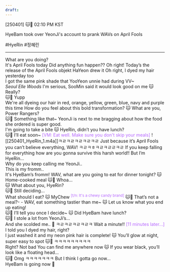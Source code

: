 ```yaml
---
draft:
---
```


[250401] 🐱💭 02:10 PM KST

HyeBam took over YeonJi's account to prank WAVs on April Fools
   
#HyeRin #정혜린 
___
What are you doing?  
It's April Fools today 
Did anything fun happen??
Oh right! Today’s the release of the April Fools objekt
HaYeon drew it
Oh right, I dyed my hair yesterday too  
I got the same pink shade that YooYeon unnie had during VV~  
_Seoul Elle Woods_
I'm serious, SooMin said it would look good on me
🐱 Really?  
🐱💜 Yupp  
We're all dyeing our hair in red, orange, yellow, green, blue, navy and purple this time
How do you feel about this bold transformation?
🐱 What are you, Power Rangers?  
🐱💜 Something like that~
YeonJi is next to me
bragging about how the food she ordered is super good.  
I'm going to take a bite
🐱 HyeRin, didn’t you have lunch?  
🐱💜 I’ll eat soon~
<font color="#b566ff">[VM: Eat well. Make sure you don't skip your meals]</font>
![[250401_HyeRin_1.m4a]]ㅋㄹㅋㄹㅋㄹㅋㄹㅋㄹ
Just because it’s April Fools 
you can’t believe everything, WAV!
ㅋㄹㅋㅎㅋㄹㅋㄹㄹㅋㄹ
If you keep falling for everything
how are you gonna survive this harsh world!!
But I’m HyeRin...  
Why do you keep calling me YeonJi..  
This is my fromm..  
It's HyeBam’s fromm!
WAV, what are you going to eat for dinner tonight?
🐱 Home-cooked meal
🐱💜 Whoa...  
🐱 What about you, HyeRin?  
🐱💜 Still deciding...  
What should I eat?
🐱 MyChew <sup><font color="#b566ff">[t/n: It's a chewy candy brand]</font></sup>
🐱💜 That’s not a meal?- -
WAV, eat something tastier than me~
🐱 Let us know what you end up eating!  
🐱💜 I’ll tell you once I decide~
🐱 Did HyeBam have lunch?  
🐱💜 I stole a lot from YeonJi’s...  
And she scolded me.. 🥲
ㅋㄹㅋㄹㅋㄹㅋㄹㅋ
Wait a minute!!
<font color="#b566ff">[11 minutes later...]</font>
I told you I dyed my hair, right?  
I just washed it and my neon pink hair is complete!
🐱 You’ll glow at night, super easy to spot
🐱💜 ㅋㅋㅋㅋㅋㅋㅋㅋㅋ  
Right? Not bad 
You can find me anywhere now
🐱 If you wear black, you’ll look like a floating head...  
🐱💜 Omg ㅋㅋㅋㅋㅋㅋㅋ
But I think I gotta go now...  
HyeBam is going now 💜